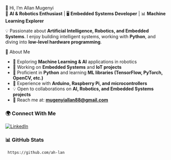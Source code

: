 👋 Hi, I’m Allan Mugenyi  
🤖 **AI & Robotics Enthusiast** | 🖥️ **Embedded Systems Developer** | 📊 **Machine Learning Explorer**  

💡 Passionate about **Artificial Intelligence, Robotics, and Embedded Systems**. I enjoy building intelligent systems, working with **Python**, and diving into **low-level hardware programming**.  

 🚀 About Me  
- 🤖 Exploring **Machine Learning & AI** applications in robotics  
- 🔌 Working on **Embedded Systems** and **IoT projects**  
- 🐍 Proficient in **Python** and learning **ML libraries (TensorFlow, PyTorch, OpenCV, etc.)**  
- 🔧 Experience with **Arduino, Raspberry Pi, and microcontrollers**  
- 💡 Open to collaborations on **AI, Robotics, and Embedded Systems projects**  
- 📩 Reach me at: **[mugenyiallan88@gmail.com](mailto:mugenyiallan88@gmail.com)**  

### 🌍 Connect With Me  
[![LinkedIn](https://img.shields.io/badge/LinkedIn-Connect-blue?style=flat&logo=linkedin)](https://www.linkedin.com/in/allan-mugenyi-505a32278/)  

### 📊 GitHub Stats  
	 https://github.com/ah-lan

